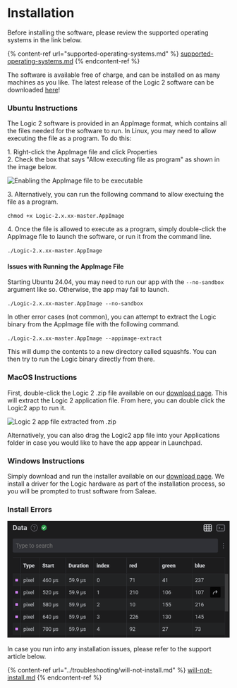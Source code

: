 # Installation

Before installing the software, please review the supported operating systems in the link below.

{% content-ref url="supported-operating-systems.md" %}
[supported-operating-systems.md](supported-operating-systems.md)
{% endcontent-ref %}

The software is available free of charge, and can be installed on as many machines as you like. The latest release of the Logic 2 software can be downloaded [here](https://www.saleae.com/downloads/)!

### **Ubuntu Instructions**

The Logic 2 software is provided in an AppImage format, which contains all the files needed for the software to run. In Linux, you may need to allow executing the file as a program. To do this:

1\. Right-click the AppImage file and click Properties\
2\. Check the box that says "Allow executing file as program" as shown in the image below.

![Enabling the AppImage file to be executable](../.gitbook/assets/screen-shot-2021-01-25-at-9.12.32-pm.png)

3\. Alternatively, you can run the following command to allow exectuing the file as a program.

`chmod +x Logic-2.x.xx-master.AppImage`

4\. Once the file is allowed to execute as a program, simply double-click the AppImage file to launch the software, or run it from the command line.

`./Logic-2.x.xx-master.AppImage`

#### Issues with Running the AppImage File

Starting Ubuntu 24.04, you may need to run our app with the `--no-sandbox` argument like so. Otherwise, the app may fail to launch.

`./Logic-2.x.xx-master.AppImage --no-sandbox`

In other error cases (not common), you can attempt to extract the Logic binary from the AppImage file with the following command.

`./Logic-2.x.xx-master.AppImage --appimage-extract`

This will dump the contents to a new directory called squashfs. You can then try to run the Logic binary directly from there.

### MacOS Instructions

First, double-click the Logic 2 .zip file available on our [download page](https://www.saleae.com/downloads/). This will extract the Logic 2 application file. From here, you can double click the Logic2 app to run it.

![Logic 2 app file extracted from .zip](../.gitbook/assets/screen-shot-2021-08-06-at-6.22.46-pm.png)

Alternatively, you can also drag the Logic2 app file into your Applications folder in case you would like to have the app appear in Launchpad.

### Windows Instructions

Simply download and run the installer available on our [download page](https://www.saleae.com/downloads/). We install a driver for the Logic hardware as part of the installation process, so you will be prompted to trust software from Saleae.

### Install Errors

![Logic 2 Installation Error](<../.gitbook/assets/image (11).png>)

In case you run into any installation issues, please refer to the support article below.

{% content-ref url="../troubleshooting/will-not-install.md" %}
[will-not-install.md](../troubleshooting/will-not-install.md)
{% endcontent-ref %}



